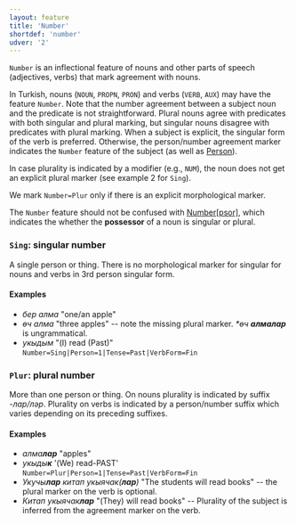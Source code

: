 ```yaml
---
layout: feature
title: 'Number'
shortdef: 'number'
udver: '2'
---
```


`Number` is an inflectional feature of nouns and other parts of speech (adjectives, verbs) that mark agreement with nouns.

In Turkish, nouns (`NOUN`, `PROPN`, `PRON`) and verbs (`VERB`, `AUX`) may have the feature `Number`.
Note that the number agreement between a subject noun and the predicate is not straightforward.
Plural nouns agree with predicates with both singular and plural marking,
but singular nouns disagree with predicates with plural marking.
When a subject is explicit, the singular form of the verb is preferred.
Otherwise, the person/number agreement marker indicates the `Number` feature of the subject (as well as [Person]()).

In case plurality is indicated by a modifier (e.g., `NUM`), the noun does not get an explicit plural marker (see example 2 for `Sing`).

We mark `Number=Plur` only if there is an explicit morphological marker.

The `Number` feature should not be confused with [Number\[psor\]](Number_psor),
which indicates the whether the <b>possessor</b> of a noun is singular or plural.

### <a name="Sing">`Sing`</a>: singular number

A single person or thing. There is no morphological marker for singular for nouns and verbs in 3rd person singular form.

#### Examples

* *бер алма* "one/an apple"
* *өч алма* "three apples" -- note the missing plural marker.
 _\*өч <b>алмалар</b>_ is ungrammatical.
* *укыдым* "(I) read (Past)" `Number=Sing|Person=1|Tense=Past|VerbForm=Fin`

### <a name="Plur">`Plur`</a>: plural number

More than one person or thing.
On nouns plurality is indicated by suffix *-лар/ләр*.
Plurality on verbs is indicated by a person/number suffix which varies depending on its preceding suffixes.

#### Examples

* *алма<b>лар</b>* "apples"
* *укыды<b>к</b>* '(We) read-PAST' `Number=Plur|Person=1|Tense=Past|VerbForm=Fin`
* *Укучы<b>лар</b> китап укыячак(<b>лар</b>)* "The students will read books" -- the plural marker on the verb is optional.
* *Китап укыячак<b>лар</b>* "(They) will read books" -- Plurality of the subject is inferred from the agreement marker on the verb.
<!-- Interlanguage links updated Út 9. května 2023, 20:03:42 CEST -->
